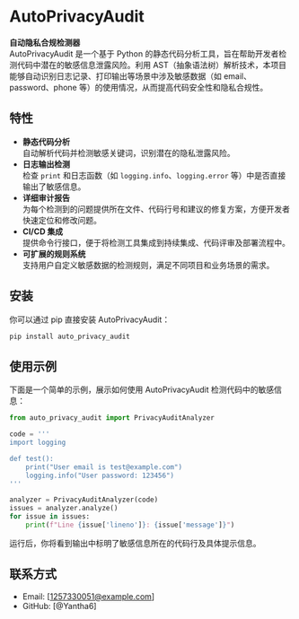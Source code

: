 # AutoPrivacyAudit

**自动隐私合规检测器**  
AutoPrivacyAudit 是一个基于 Python 的静态代码分析工具，旨在帮助开发者检测代码中潜在的敏感信息泄露风险。利用 AST（抽象语法树）解析技术，本项目能够自动识别日志记录、打印输出等场景中涉及敏感数据（如 email、password、phone 等）的使用情况，从而提高代码安全性和隐私合规性。

## 特性
- **静态代码分析**  
  自动解析代码并检测敏感关键词，识别潜在的隐私泄露风险。
- **日志输出检测**  
  检查 `print` 和日志函数（如 `logging.info`、`logging.error` 等）中是否直接输出了敏感信息。
- **详细审计报告**  
  为每个检测到的问题提供所在文件、代码行号和建议的修复方案，方便开发者快速定位和修改问题。
- **CI/CD 集成**  
  提供命令行接口，便于将检测工具集成到持续集成、代码评审及部署流程中。
- **可扩展的规则系统**  
  支持用户自定义敏感数据的检测规则，满足不同项目和业务场景的需求。

## 安装
你可以通过 pip 直接安装 AutoPrivacyAudit：
```bash
pip install auto_privacy_audit
```

## 使用示例
下面是一个简单的示例，展示如何使用 AutoPrivacyAudit 检测代码中的敏感信息：
```python
from auto_privacy_audit import PrivacyAuditAnalyzer

code = '''
import logging

def test():
    print("User email is test@example.com")
    logging.info("User password: 123456")
'''

analyzer = PrivacyAuditAnalyzer(code)
issues = analyzer.analyze()
for issue in issues:
    print(f"Line {issue['lineno']}: {issue['message']}")
```

运行后，你将看到输出中标明了敏感信息所在的代码行及具体提示信息。


## 联系方式
- Email: [1257330051@example.com]
- GitHub: [@Yantha6]